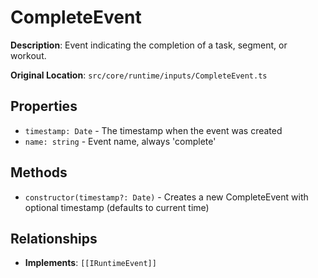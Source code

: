 # CompleteEvent

**Description**: Event indicating the completion of a task, segment, or workout.

**Original Location**: `src/core/runtime/inputs/CompleteEvent.ts`

## Properties

*   `timestamp: Date` - The timestamp when the event was created
*   `name: string` - Event name, always 'complete'

## Methods

*   `constructor(timestamp?: Date)` - Creates a new CompleteEvent with optional timestamp (defaults to current time)

## Relationships
*   **Implements**: `[[IRuntimeEvent]]`